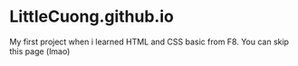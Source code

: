 # LittleCuong.github.io
My first project when i learned HTML and CSS basic from F8. You can skip this page (lmao)
